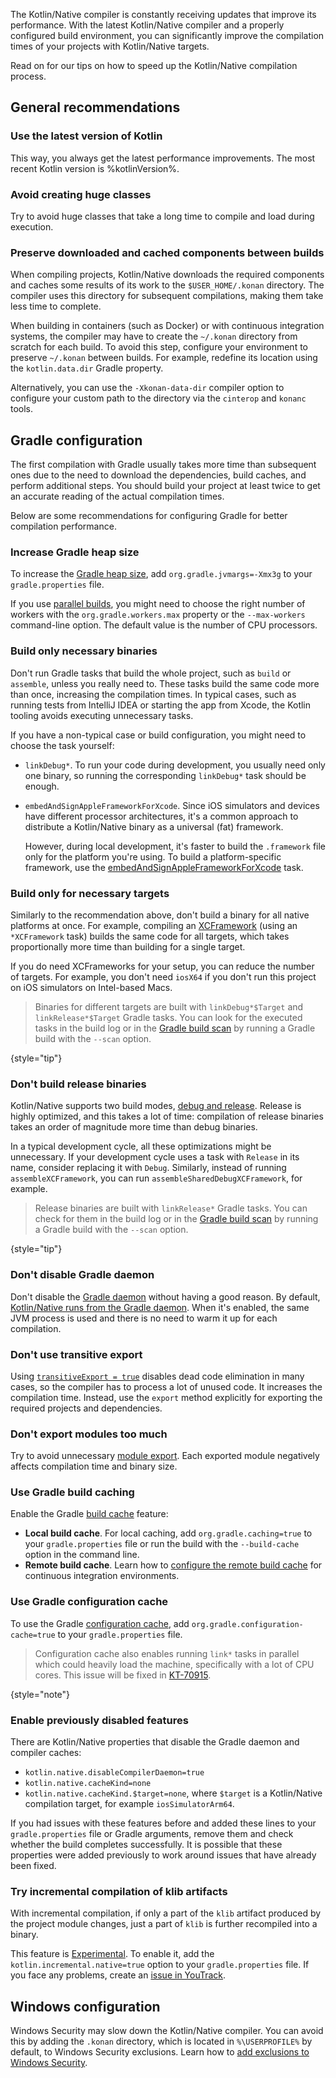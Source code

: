 [//]: # (title: Tips for improving compilation time)

<show-structure depth="1"/>

The Kotlin/Native compiler is constantly receiving updates that improve its performance. With the latest Kotlin/Native
compiler and a properly configured build environment, you can significantly improve the compilation times of your projects
with Kotlin/Native targets.

Read on for our tips on how to speed up the Kotlin/Native compilation process.

## General recommendations

### Use the latest version of Kotlin

This way, you always get the latest performance improvements. The most recent Kotlin version is %kotlinVersion%.

### Avoid creating huge classes

Try to avoid huge classes that take a long time to compile and load during execution.

### Preserve downloaded and cached components between builds

When compiling projects, Kotlin/Native downloads the required components
and caches some results of its work to the `$USER_HOME/.konan` directory. The compiler uses this directory for subsequent
compilations, making them take less time to complete.

When building in containers (such as Docker) or with continuous integration systems, the compiler may have to create
the `~/.konan` directory from scratch for each build. To avoid this step, configure your environment to preserve `~/.konan`
between builds. For example, redefine its location using the `kotlin.data.dir` Gradle property.

Alternatively, you can use the `-Xkonan-data-dir` compiler option to configure your custom path to the directory via
the `cinterop` and `konanc` tools.

## Gradle configuration

The first compilation with Gradle usually takes more time than subsequent ones due to the need to download the dependencies,
build caches, and perform additional steps. You should build your project at least twice to get an accurate reading of
the actual compilation times.

Below are some recommendations for configuring Gradle for better compilation performance.

### Increase Gradle heap size

To increase the [Gradle heap size](https://docs.gradle.org/current/userguide/performance.html#adjust_the_daemons_heap_size),
add `org.gradle.jvmargs=-Xmx3g` to your `gradle.properties` file.

If you use [parallel builds](https://docs.gradle.org/current/userguide/performance.html#parallel_execution),
you might need to choose the right number of workers with the `org.gradle.workers.max` property or the `--max-workers` command-line option.
The default value is the number of CPU processors. 

### Build only necessary binaries

Don't run Gradle tasks that build the whole project, such as `build` or `assemble`, unless you really need to.
These tasks build the same code more than once, increasing the compilation times. In typical cases, such as running tests
from IntelliJ IDEA or starting the app from Xcode, the Kotlin tooling avoids executing unnecessary tasks. 

If you have a non-typical case or build configuration, you might need to choose the task yourself:

* `linkDebug*`. To run your code during development, you usually need only one binary, so running the corresponding
  `linkDebug*` task should be enough.
* `embedAndSignAppleFrameworkForXcode`. Since iOS simulators and devices have different processor architectures,
  it's a common approach to distribute a Kotlin/Native binary as a universal (fat) framework.

  However, during local development, it's faster to build the `.framework` file only for the platform you're using.
  To build a platform-specific framework, use the [embedAndSignAppleFrameworkForXcode](multiplatform-direct-integration.md#connect-the-framework-to-your-project) task.

### Build only for necessary targets

Similarly to the recommendation above, don't build a binary for all native
platforms at once. For example, compiling an [XCFramework](multiplatform-build-native-binaries.md#build-xcframeworks)
(using an `*XCFramework` task) builds the same code for all targets, which takes proportionally more time than
building for a single target.

If you do need XCFrameworks for your setup, you can reduce the number of targets.
For example, you don't need `iosX64` if you don't run this project on iOS simulators on Intel-based Macs.

> Binaries for different targets are built with `linkDebug*$Target` and `linkRelease*$Target` Gradle tasks.
> You can look for the executed tasks in the build log or in the
> [Gradle build scan](https://docs.gradle.org/current/userguide/build_scans.html)
> by running a Gradle build with the `--scan` option.
>
{style="tip"}

### Don't build release binaries

Kotlin/Native supports two build modes, [debug and release](multiplatform-build-native-binaries.md#declare-binaries).
Release is highly optimized, and this takes a lot of time: compilation of release binaries takes an order of magnitude
more time than debug binaries.

In a typical development cycle, all these optimizations might be unnecessary. If your development cycle uses a task with
`Release` in its name, consider replacing it with `Debug`. Similarly, instead
of running `assembleXCFramework`, you can run `assembleSharedDebugXCFramework`, for example.

> Release binaries are built with `linkRelease*` Gradle tasks. You can check for them in the build log
> or in the [Gradle build scan](https://docs.gradle.org/current/userguide/build_scans.html) by running a Gradle build
> with the `--scan` option.
>
{style="tip"}

### Don't disable Gradle daemon

Don't disable the [Gradle daemon](https://docs.gradle.org/current/userguide/gradle_daemon.html) without having a good reason. By default, [Kotlin/Native runs from the Gradle daemon](https://blog.jetbrains.com/kotlin/2020/03/kotlin-1-3-70-released/#kotlin-native).
When it's enabled, the same JVM process is used and there is no need to warm it up for each compilation.

### Don't use transitive export

Using [`transitiveExport = true`](multiplatform-build-native-binaries.md#export-dependencies-to-binaries) disables dead
code elimination in many cases, so the compiler has to process a lot of unused code. It increases the compilation time.
Instead, use the `export` method explicitly for exporting the required projects and dependencies.

### Don't export modules too much

Try to avoid unnecessary [module export](multiplatform-build-native-binaries.md#export-dependencies-to-binaries).
Each exported module negatively affects compilation time and binary size.

### Use Gradle build caching

Enable the Gradle [build cache](https://docs.gradle.org/current/userguide/build_cache.html) feature:

* **Local build cache**. For local caching, add `org.gradle.caching=true` to your `gradle.properties` file or run the
  build with the `--build-cache` option in the command line.
* **Remote build cache**. Learn how to [configure the remote build cache](https://docs.gradle.org/current/userguide/build_cache.html#sec:build_cache_configure_remote)
  for continuous integration environments.

### Use Gradle configuration cache

To use the Gradle [configuration cache](https://docs.gradle.org/current/userguide/configuration_cache.html),
add `org.gradle.configuration-cache=true` to your `gradle.properties` file.

> Configuration cache also enables running `link*` tasks in parallel which could heavily load the machine, 
> specifically with a lot of CPU cores. This issue will be fixed in [KT-70915](https://youtrack.jetbrains.com/issue/KT-70915).
>
{style="note"}

### Enable previously disabled features

There are Kotlin/Native properties that disable the Gradle daemon and compiler caches:

* `kotlin.native.disableCompilerDaemon=true`
* `kotlin.native.cacheKind=none`
* `kotlin.native.cacheKind.$target=none`, where `$target` is a Kotlin/Native compilation target, for example `iosSimulatorArm64`.

If you had issues with these features before and added these lines to your `gradle.properties` file or Gradle arguments,
remove them and check whether the build completes successfully. It is possible that these properties were added previously
to work around issues that have already been fixed.

### Try incremental compilation of klib artifacts

With incremental compilation, if only a part of the `klib` artifact produced by the project module changes,
just a part of `klib` is further recompiled into a binary.

This feature is [Experimental](components-stability.md#stability-levels-explained). To enable it,
add the `kotlin.incremental.native=true` option to your `gradle.properties` file. If you face any problems,
create an [issue in YouTrack](https://kotl.in/issue).

## Windows configuration

Windows Security may slow down the Kotlin/Native compiler. You can avoid this by adding the `.konan` directory,
which is located in `%\USERPROFILE%` by default, to Windows Security exclusions. Learn how to [add exclusions to Windows Security](https://support.microsoft.com/en-us/windows/add-an-exclusion-to-windows-security-811816c0-4dfd-af4a-47e4-c301afe13b26).
